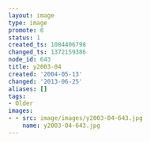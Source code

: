 ```yaml
---
layout: image
type: image
promote: 0
status: 1
created_ts: 1084406798
changed_ts: 1372159386
node_id: 643
title: y2003-04
created: '2004-05-13'
changed: '2013-06-25'
aliases: []
tags:
- Older
images:
- - src: image/images/y2003-04-643.jpg
    name: y2003-04-643.jpg
---
```


